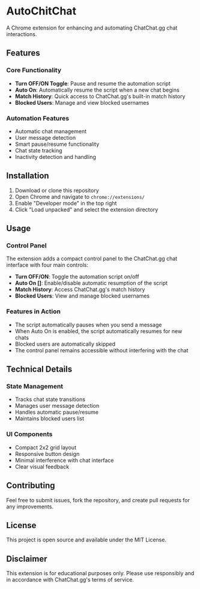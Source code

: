# AutoChitChat

A Chrome extension for enhancing and automating ChatChat.gg chat interactions.

## Features

### Core Functionality
- **Turn OFF/ON Toggle**: Pause and resume the automation script
- **Auto On**: Automatically resume the script when a new chat begins
- **Match History**: Quick access to ChatChat.gg's built-in match history
- **Blocked Users**: Manage and view blocked usernames

### Automation Features
- Automatic chat management
- User message detection
- Smart pause/resume functionality
- Chat state tracking
- Inactivity detection and handling

## Installation

1. Download or clone this repository
2. Open Chrome and navigate to `chrome://extensions/`
3. Enable "Developer mode" in the top right
4. Click "Load unpacked" and select the extension directory

## Usage

### Control Panel
The extension adds a compact control panel to the ChatChat.gg chat interface with four main controls:

- **Turn OFF/ON**: Toggle the automation script on/off
- **Auto On []**: Enable/disable automatic resumption of the script
- **Match History**: Access ChatChat.gg's match history
- **Blocked Users**: View and manage blocked usernames

### Features in Action
- The script automatically pauses when you send a message
- When Auto On is enabled, the script automatically resumes for new chats
- Blocked users are automatically skipped
- The control panel remains accessible without interfering with the chat

## Technical Details

### State Management
- Tracks chat state transitions
- Manages user message detection
- Handles automatic pause/resume
- Maintains blocked users list

### UI Components
- Compact 2x2 grid layout
- Responsive button design
- Minimal interference with chat interface
- Clear visual feedback

## Contributing

Feel free to submit issues, fork the repository, and create pull requests for any improvements.

## License

This project is open source and available under the MIT License.

## Disclaimer

This extension is for educational purposes only. Please use responsibly and in accordance with ChatChat.gg's terms of service.

